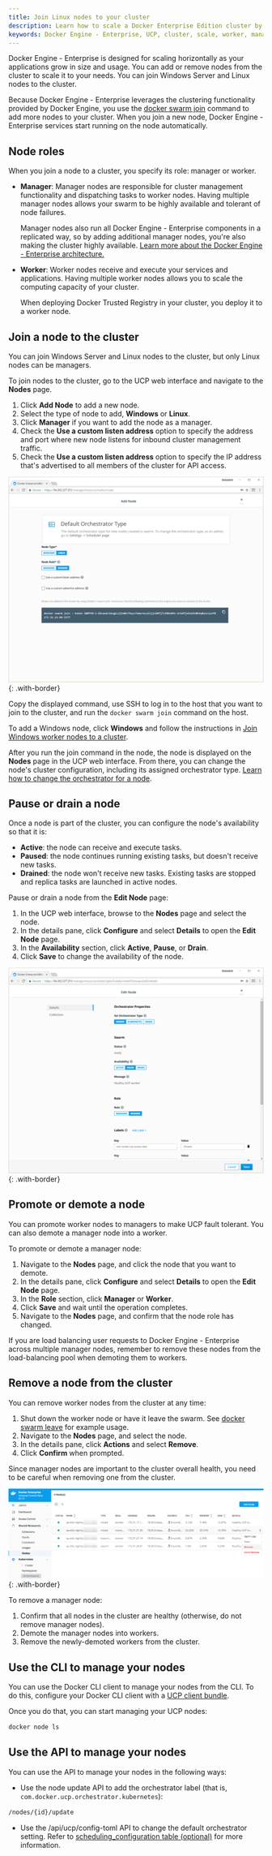 ```yaml
---
title: Join Linux nodes to your cluster
description: Learn how to scale a Docker Enterprise Edition cluster by adding manager and worker nodes.
keywords: Docker Engine - Enterprise, UCP, cluster, scale, worker, manager
---
```


Docker Engine - Enterprise is designed for scaling horizontally as your applications grow in
size and usage. You can add or remove nodes from the cluster to scale it
to your needs. You can join Windows Server and Linux nodes
to the cluster.

Because Docker Engine - Enterprise leverages the clustering functionality provided by Docker
Engine, you use the [docker swarm join](/engine/swarm/swarm-tutorial/add-nodes.md)
command to add more nodes to your cluster. When you join a new node, Docker Engine - Enterprise
services start running on the node automatically.

## Node roles

When you join a node to a cluster, you specify its role: manager or worker.

- **Manager**: Manager nodes are responsible for cluster management
  functionality and dispatching tasks to worker nodes. Having multiple
  manager nodes allows your swarm to be highly available and tolerant of
  node failures.

  Manager nodes also run all Docker Engine - Enterprise components in a replicated way, so
  by adding additional manager nodes, you're also making the cluster highly
  available.
  [Learn more about the Docker Engine - Enterprise architecture.](https://docs.docker.com/ee/docker-ee-architecture/)

- **Worker**: Worker nodes receive and execute your services and applications.
  Having multiple worker nodes allows you to scale the computing capacity of
  your cluster.

  When deploying Docker Trusted Registry in your cluster, you deploy it to a
  worker node.

## Join a node to the cluster

You can join Windows Server and Linux nodes to the cluster,
but only Linux nodes can be managers.

To join nodes to the cluster, go to the UCP web interface and navigate to the
**Nodes** page.

1.  Click **Add Node** to add a new node.
2.  Select the type of node to add, **Windows** or **Linux**.
2.  Click **Manager** if you want to add the node as a manager.
3.  Check the **Use a custom listen address** option to specify the address
    and port where new node listens for inbound cluster management traffic.
4.  Check the **Use a custom listen address** option to specify the
    IP address that's advertised to all members of the cluster for API access.

![](../../../images/join-nodes-to-cluster-2.png){: .with-border}

Copy the displayed command, use SSH to log in to the host that you want to
join to the cluster, and run the `docker swarm join` command on the host.

To add a Windows node, click **Windows** and follow the instructions in
[Join Windows worker nodes to a cluster](join-windows-nodes-to-cluster.md).

After you run the join command in the node, the node is displayed on the
**Nodes** page in the UCP web interface. From there, you can change the node's
cluster configuration, including its assigned orchestrator type.
[Learn how to change the orchestrator for a node](../set-orchestrator-type.md).    

## Pause or drain a node

Once a node is part of the cluster, you can configure the node's availability
so that it is:

- **Active**: the node can receive and execute tasks.
- **Paused**: the node continues running existing tasks, but doesn't receive
  new tasks.
- **Drained**: the node won't receive new tasks. Existing tasks are stopped and
  replica tasks are launched in active nodes.

Pause or drain a node from the **Edit Node** page:

1.  In the UCP web interface, browse to the **Nodes** page and select the node.
2.  In the details pane, click **Configure** and select **Details** to open
    the **Edit Node** page.
3.  In the **Availability** section, click **Active**, **Pause**, or **Drain**.  
4.  Click **Save** to change the availability of the node.

![](../../../images/join-nodes-to-cluster-3.png){: .with-border}

## Promote or demote a node

You can promote worker nodes to managers to make UCP fault tolerant. You can
also demote a manager node into a worker.

To promote or demote a manager node:

1.  Navigate to the **Nodes** page, and click the node that you want to demote.
2.  In the details pane, click **Configure** and select **Details** to open
    the **Edit Node** page.
3.  In the **Role** section, click **Manager** or **Worker**.
4.  Click **Save** and wait until the operation completes.
5.  Navigate to the **Nodes** page, and confirm that the node role has changed.

If you are load balancing user requests to Docker Engine - Enterprise across multiple manager nodes, remember to remove these nodes from the load-balancing pool when demoting them to workers.

## Remove a node from the cluster

You can remove worker nodes from the cluster at any time:

1.  Shut down the worker node or have it leave the swarm. See [docker swarm leave](/engine/reference/commandline/swarm_leave/#extended-description) for example usage. 
2.  Navigate to the **Nodes** page, and select the node.
3.  In the details pane, click **Actions** and select **Remove**.
4.  Click **Confirm** when prompted.

Since manager nodes are important to the cluster overall health, you need to
be careful when removing one from the cluster.


![](../../../images/ucp-remove-node.png){: .with-border}

To remove a manager node:

1. Confirm that all nodes in the cluster are healthy (otherwise, do not remove manager nodes).
2. Demote the manager nodes into workers.
3. Remove the newly-demoted workers from the cluster.

## Use the CLI to manage your nodes

You can use the Docker CLI client to manage your nodes from the CLI. To do
this, configure your Docker CLI client with a [UCP client bundle](../../../user-access/cli.md).

Once you do that, you can start managing your UCP nodes:

```bash
docker node ls
```
## Use the API to manage your nodes

You can use the API to manage your nodes in the following ways:

- Use the node update API to add the orchestrator label (that is, `com.docker.ucp.orchestrator.kubernetes`): 
```bash
/nodes/{id}/update
```
- Use the /api/ucp/config-toml API to change the default orchestrator setting. Refer to [scheduling_configuration table (optional)](https://docs.docker.com/ee/ucp/admin/configure/ucp-configuration-file/#scheduling_configuration-table-optional) for more information.